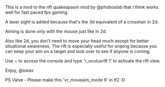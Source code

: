 This is a mod to the rift quakespasm mod by @phoboslab that I think works well for fast paced fps gaming.

A laser sight is added because that's the 3d equivalent of a crosshair in 2d.

Aiming is done only with the mouse just like in 2d.

Also like 2d, you don't need to move your head much except for better situational awareness. The rift is especially useful for sniping because you can keep your aim on a target and look over to see if anyone is coming. 

Use ~ to access the console and type 'r_oculusrift 1' to activate the rift view. 

Enjoy,
@swax

PS Valve - Please make this 'vr_moveaim_mode 9' in tf2 :D
